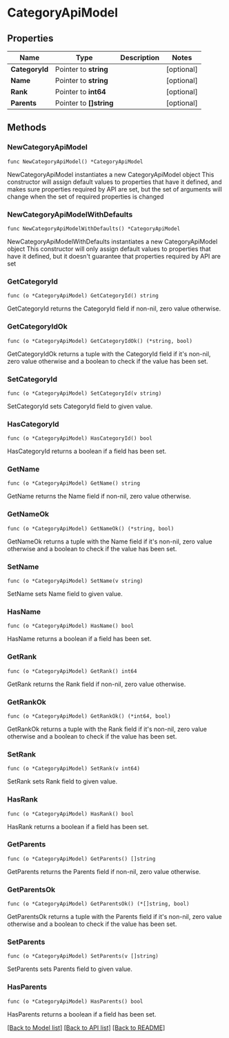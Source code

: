 # CategoryApiModel

## Properties

Name | Type | Description | Notes
------------ | ------------- | ------------- | -------------
**CategoryId** | Pointer to **string** |  | [optional] 
**Name** | Pointer to **string** |  | [optional] 
**Rank** | Pointer to **int64** |  | [optional] 
**Parents** | Pointer to **[]string** |  | [optional] 

## Methods

### NewCategoryApiModel

`func NewCategoryApiModel() *CategoryApiModel`

NewCategoryApiModel instantiates a new CategoryApiModel object
This constructor will assign default values to properties that have it defined,
and makes sure properties required by API are set, but the set of arguments
will change when the set of required properties is changed

### NewCategoryApiModelWithDefaults

`func NewCategoryApiModelWithDefaults() *CategoryApiModel`

NewCategoryApiModelWithDefaults instantiates a new CategoryApiModel object
This constructor will only assign default values to properties that have it defined,
but it doesn't guarantee that properties required by API are set

### GetCategoryId

`func (o *CategoryApiModel) GetCategoryId() string`

GetCategoryId returns the CategoryId field if non-nil, zero value otherwise.

### GetCategoryIdOk

`func (o *CategoryApiModel) GetCategoryIdOk() (*string, bool)`

GetCategoryIdOk returns a tuple with the CategoryId field if it's non-nil, zero value otherwise
and a boolean to check if the value has been set.

### SetCategoryId

`func (o *CategoryApiModel) SetCategoryId(v string)`

SetCategoryId sets CategoryId field to given value.

### HasCategoryId

`func (o *CategoryApiModel) HasCategoryId() bool`

HasCategoryId returns a boolean if a field has been set.

### GetName

`func (o *CategoryApiModel) GetName() string`

GetName returns the Name field if non-nil, zero value otherwise.

### GetNameOk

`func (o *CategoryApiModel) GetNameOk() (*string, bool)`

GetNameOk returns a tuple with the Name field if it's non-nil, zero value otherwise
and a boolean to check if the value has been set.

### SetName

`func (o *CategoryApiModel) SetName(v string)`

SetName sets Name field to given value.

### HasName

`func (o *CategoryApiModel) HasName() bool`

HasName returns a boolean if a field has been set.

### GetRank

`func (o *CategoryApiModel) GetRank() int64`

GetRank returns the Rank field if non-nil, zero value otherwise.

### GetRankOk

`func (o *CategoryApiModel) GetRankOk() (*int64, bool)`

GetRankOk returns a tuple with the Rank field if it's non-nil, zero value otherwise
and a boolean to check if the value has been set.

### SetRank

`func (o *CategoryApiModel) SetRank(v int64)`

SetRank sets Rank field to given value.

### HasRank

`func (o *CategoryApiModel) HasRank() bool`

HasRank returns a boolean if a field has been set.

### GetParents

`func (o *CategoryApiModel) GetParents() []string`

GetParents returns the Parents field if non-nil, zero value otherwise.

### GetParentsOk

`func (o *CategoryApiModel) GetParentsOk() (*[]string, bool)`

GetParentsOk returns a tuple with the Parents field if it's non-nil, zero value otherwise
and a boolean to check if the value has been set.

### SetParents

`func (o *CategoryApiModel) SetParents(v []string)`

SetParents sets Parents field to given value.

### HasParents

`func (o *CategoryApiModel) HasParents() bool`

HasParents returns a boolean if a field has been set.


[[Back to Model list]](../README.md#documentation-for-models) [[Back to API list]](../README.md#documentation-for-api-endpoints) [[Back to README]](../README.md)


